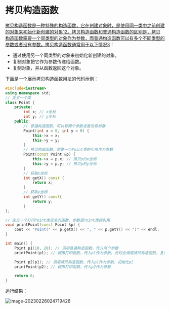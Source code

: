 # 拷贝构造函数

[拷贝构造函数是一种特殊的构造函数，它在创建对象时，是使用同一类中之前创建的对象来初始化新创建的对象](https://www.runoob.com/cplusplus/cpp-copy-constructor.html)[1](https://www.runoob.com/cplusplus/cpp-copy-constructor.html)[2](https://baike.baidu.com/item/拷贝构造函数/9344013)[。拷贝构造函数和普通构造函数的区别是，拷贝构造函数需要一个同类型的对象作为参数，而普通构造函数可以有多个不同类型的参数或者没有参数。拷贝构造函数通常用于以下情况](https://www.runoob.com/cplusplus/cpp-copy-constructor.html)[3](https://www.runoob.com/cplusplus/cpp-copy-constructor.html)：

- 通过使用另一个同类型的对象来初始化新创建的对象。
- 复制对象把它作为参数传递给函数。
- 复制对象，并从函数返回这个对象。

下面是一个展示拷贝构造函数用法的代码示例：

```cpp
#include<iostream>
using namespace std;
// 定义一个类
class Point {
    private:
        int x; // x坐标
        int y; // y坐标
    public:
        // 普通构造函数，可以有两个参数或者没有参数
        Point(int x = 0, int y = 0) {
            this->x = x;
            this->y = y;
        }
        // 拷贝构造函数，需要一个Point类的引用作为参数
        Point(const Point &p) {
            this->x = p.x; // 拷贝p的x坐标
            this->y = p.y; // 拷贝p的y坐标
        }
        // 获取x坐标
        int getX() const {
            return x;
        }
        // 获取y坐标
        int getY() const{
            return y;
        }
};

// 定义一个打印Point类信息的函数，参数是Point类的引用
void printPoint(const Point &p) {
    cout << "Point(" << p.getX() << ", " << p.getY() << ")" << endl;
}

int main() {
    Point p1(10, 20); // 调用普通构造函数，传入两个参数
    printPoint(p1); // 调用打印函数，传入p1作为参数，此时会调用拷贝构造函数，复制p1到打印函数中

    Point p2(p1); // 调用拷贝构造函数，传入p1作为参数，初始化p2
    printPoint(p2); // 调用打印函数，传入p2作为参数

    return 0;
}
```

运行结果：

 ![image-20230226024719426](https://pic-1304959529.cos.ap-guangzhou.myqcloud.com/DB/image-20230226024719426.png)